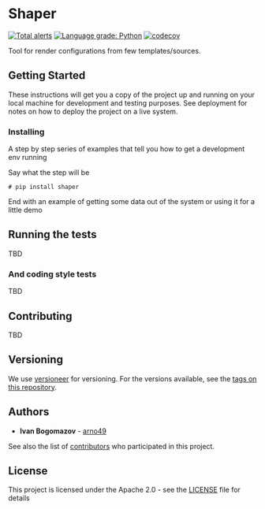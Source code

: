 # Shaper

[![Total alerts](https://img.shields.io/lgtm/alerts/g/arno49/shaper.svg?logo=lgtm&logoWidth=18)](https://lgtm.com/projects/g/arno49/shaper/alerts/)
[![Language grade: Python](https://img.shields.io/lgtm/grade/python/g/arno49/shaper.svg?logo=lgtm&logoWidth=18)](https://lgtm.com/projects/g/arno49/shaper/context:python)
[![codecov](https://codecov.io/gh/arno49/shaper/branch/master/graph/badge.svg)](https://codecov.io/gh/arno49/shaper)

Tool for render configurations from few templates/sources.

## Getting Started

These instructions will get you a copy of the project up and running on your local machine for development and testing purposes. See deployment for notes on how to deploy the project on a live system.


### Installing

A step by step series of examples that tell you how to get a development env running

Say what the step will be

```
# pip install shaper
```


End with an example of getting some data out of the system or using it for a little demo

## Running the tests

TBD

### And coding style tests

TBD

## Contributing

TBD

## Versioning

We use [versioneer](https://pypi.org/project/versioneer/) for versioning. For the versions available, see the [tags on this repository](https://github.com/arno49/shaper/tags). 

## Authors

* **Ivan Bogomazov** - [arno49](https://github.com/arno49)

See also the list of [contributors](https://github.com/your/project/contributors) who participated in this project.

## License

This project is licensed under the Apache 2.0 - see the [LICENSE](LICENSE) file for details

